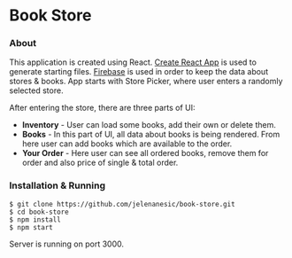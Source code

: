 # Book Store

### About

This application is created using React. [Create React App](https://github.com/facebookincubator/create-react-app) is used to generate starting files. [Firebase](https://firebase.google.com/) is used in order to keep the data about stores & books.
App starts with Store Picker, where user enters a randomly selected store.

After entering the store, there are three parts of UI:
* **Inventory** - User can load some books, add their own or delete them. 
* **Books** - In this part of UI, all data about books is being rendered. From here user can add books which are available to the order.
* **Your Order** - Here user can see all ordered books, remove them for order and also price of single & total order.


### Installation & Running

```
$ git clone https://github.com/jelenanesic/book-store.git
$ cd book-store
$ npm install
$ npm start
```
Server is running on port 3000.